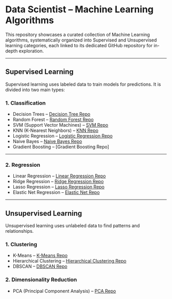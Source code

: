 # Data Scientist – Machine Learning Algorithms

This repository showcases a curated collection of Machine Learning algorithms, systematically organized into Supervised and Unsupervised learning categories, each linked to its dedicated GitHub repository for in-depth exploration.

---

## Supervised Learning
Supervised learning uses labeled data to train models for predictions. It is divided into two main types:

### 1. Classification
- Decision Trees – [Decision Tree Repo](https://github.com/dharanisriravi/DECISION_TREE/blob/master/README.md)
- Random Forest – [Random Forest Repo](https://github.com/dharanisriravi/Random_forest_moel)
- SVM (Support Vector Machines) – [SVM Repo](https://github.com/dharanisriravi/SUPPORT_VECTOR_MACHINE)
- KNN (K-Nearest Neighbors) – [KNN Repo](https://github.com/dharanisriravi/KNN_MODEL)
- Logistic Regression – [Logistic Regression Repo](https://github.com/dharanisriravi/LOGISTIC_MODEL)
- Naive Bayes – [Naive Bayes Repo](https://github.com/dharanisriravi/NAVIE_BAYES_MODEL)
- Gradient Boosting – [Gradient Boosting Repo]

---

### 2. Regression
- Linear Regression – [Linear Regression Repo](https://github.com/dharanisriravi/LINEAR_REGRESSION)
- Ridge Regression – [Ridge Regression Repo](https://github.com/dharanisriravi/RIDGE_REGRESSION)
- Lasso Regression – [Lasso Regression Repo](https://github.com/dharanisriravi/LASSO_REGRESSION)
- Elastic Net Regression – [Elastic Net Repo](https://github.com/dharanisriravi/ELASTIC_NET_REGRESSION)

---

## Unsupervised Learning
Unsupervised learning uses unlabeled data to find patterns and relationships.

### 1. Clustering
- K-Means – [K-Means Repo](https://github.com/dharanisriravi/K_MEANS)
- Hierarchical Clustering – [Hierarchical Clustering Repo](https://github.com/dharanisriravi/HIERARCHICAL_CLUSTERING/blob/master/README.md)
- DBSCAN – [DBSCAN Repo](https://github.com/dharanisriravi/DBSCAN_MODEL)

### 2. Dimensionality Reduction
- PCA (Principal Component Analysis) – [PCA Repo](https://github.com/dharanisriravi/PCA_MODEL)
